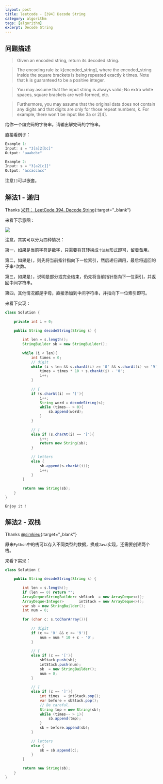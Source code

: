 ```yaml
---
layout: post
title: leetcode - [394] Decode String
category: algorithm
tags: [algorithm]
excerpt: Decode String
---
```


## 问题描述  

> Given an encoded string, return its decoded string.  

> The encoding rule is: k[encoded_string], where the encoded_string inside the square brackets is being repeated exactly k times. Note that k is guaranteed to be a positive integer.  

> You may assume that the input string is always valid; No extra white spaces, square brackets are well-formed, etc.  

> Furthermore, you may assume that the original data does not contain any digits and that digits are only for those repeat numbers, k. For example, there won't be input like 3a or 2[4].  

给你一个编完码的字符串，请输出解完码的字符串。  


直接看例子：  

``` java
Example 1:
Input: s = "3[a]2[bc]"
Output: "aaabcbc"

Example 2:
Input: s = "3[a2[c]]"
Output: "accaccacc"
```

注意`[]`可以嵌套。  


## 解法1 - 递归  

Thanks [米开： LeetCode 394. Decode String](https://www.youtube.com/watch?v=Rhc8n83kf7A){:target="_blank"}  

来看下示意图：  

![](https://yyc-images.oss-cn-beijing.aliyuncs.com/leetcode_394.png)  

注意，其实可以分为四种情况：  


第一，如果是当前字符是数字，只需要将其转换成`十进制`形式即可，留着备用。  

第二，如果是`[`，则先将当前指针指向下一位索引，然后递归调用，最后将返回的子串`*`次数。  

第三，如果是`]`，说明是部分或完全结束，仍先将当前指针指向下一位索引，并返回中间字符串。  

第四，其他情况都是字母，直接添加到中间字符串，并指向下一位索引即可。   


来看下实现：  


``` java
class Solution {
    
    private int i = 0;
    
    public String decodeString(String s) {
        
        int len = s.length();
        StringBuilder sb = new StringBuilder();
        
        while (i < len){
            int times = 0;
            // digit
            while (i < len && s.charAt(i) >= '0' && s.charAt(i) <= '9'){
                times = times * 10 + s.charAt(i) - '0';
                i++;
            }
            
            // [
            if (s.charAt(i) == '['){
                i++;
                String word = decodeString(s);
                while (times-- > 0){
                    sb.append(word);
                }
            }
            
            // ]
            else if (s.charAt(i) == ']'){
                i++;
                return new String(sb);
            }
            
            // letters
            else {
                sb.append(s.charAt(i));
                i++;
            }
        }
        
        return new String(sb);
    }
}
```

`Enjoy it ! `


## 解法2 - 双栈  

Thanks [@simkieu](https://leetcode.com/problems/decode-string/discuss/87662/Python-solution-using-stack){:target="_blank"}  

原来`Python`中的栈可以存入不同类型的数据，换成`Java`实现，还需要创建两个栈。  

来看下实现：  

``` java
class Solution {
    
    public String decodeString(String s) {
        
        int len = s.length();
        if (len == 0) return "";
        ArrayDeque<StringBuilder> sbStack  = new ArrayDeque<>();
        ArrayDeque<Integer>       intStack = new ArrayDeque<>();
        var sb = new StringBuilder();
        int num = 0;
        
        for (char c: s.toCharArray()){
            
            // digit
            if (c >= '0' && c <= '9'){
                num = num * 10 + c - '0';
            }
            
            // [
            else if (c == '['){
                sbStack.push(sb);
                intStack.push(num);
                sb  = new StringBuilder();
                num = 0;
            }
            
            // ]
            else if (c == ']'){
                int times  = intStack.pop();
                var before = sbStack.pop();
                // Be careful.
                String tmp = new String(sb);
                while (times-- > 1){
                    sb.append(tmp);
                }
                sb = before.append(sb);
            }
            
            // letters
            else {
                sb = sb.append(c);
            }
        }
        
        return new String(sb);
    }
}
```